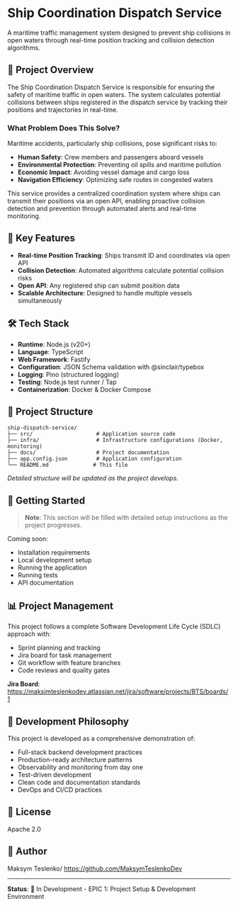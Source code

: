 # Ship Coordination Dispatch Service

A maritime traffic management system designed to prevent ship collisions in open waters through real-time position tracking and collision detection algorithms.

## 🚢 Project Overview

The Ship Coordination Dispatch Service is responsible for ensuring the safety of maritime traffic in open waters. The system calculates potential collisions between ships registered in the dispatch service by tracking their positions and trajectories in real-time.

### What Problem Does This Solve?

Maritime accidents, particularly ship collisions, pose significant risks to:

- **Human Safety**: Crew members and passengers aboard vessels
- **Environmental Protection**: Preventing oil spills and maritime pollution
- **Economic Impact**: Avoiding vessel damage and cargo loss
- **Navigation Efficiency**: Optimizing safe routes in congested waters

This service provides a centralized coordination system where ships can transmit their positions via an open API, enabling proactive collision detection and prevention through automated alerts and real-time monitoring.

## 🎯 Key Features

- **Real-time Position Tracking**: Ships transmit ID and coordinates via open API
- **Collision Detection**: Automated algorithms calculate potential collision risks
- **Open API**: Any registered ship can submit position data
- **Scalable Architecture**: Designed to handle multiple vessels simultaneously

## 🛠️ Tech Stack

- **Runtime**: Node.js (v20+)
- **Language**: TypeScript
- **Web Framework**: Fastify
- **Configuration**: JSON Schema validation with @sinclair/typebox
- **Logging**: Pino (structured logging)
- **Testing**: Node.js test runner / Tap
- **Containerization**: Docker & Docker Compose

## 📁 Project Structure

```
ship-dispatch-service/
├── src/                    # Application source code
├── infra/                  # Infrastructure configurations (Docker, monitoring)
├── docs/                   # Project documentation
├── app.config.json         # Application configuration
└── README.md              # This file
```

_Detailed structure will be updated as the project develops._

## 🚀 Getting Started

> **Note**: This section will be filled with detailed setup instructions as the project progresses.

Coming soon:

- Installation requirements
- Local development setup
- Running the application
- Running tests
- API documentation

## 📊 Project Management

This project follows a complete Software Development Life Cycle (SDLC) approach with:

- Sprint planning and tracking
- Jira board for task management
- Git workflow with feature branches
- Code reviews and quality gates

**Jira Board**: https://maksimteslenkodev.atlassian.net/jira/software/projects/BTS/boards/1

## 📖 Development Philosophy

This project is developed as a comprehensive demonstration of:

- Full-stack backend development practices
- Production-ready architecture patterns
- Observability and monitoring from day one
- Test-driven development
- Clean code and documentation standards
- DevOps and CI/CD practices

## 📝 License

Apache 2.0

## 👤 Author

Maksym Teslenko/ https://github.com/MaksymTeslenkoDev

---

**Status**: 🚧 In Development - EPIC 1: Project Setup & Development Environment
